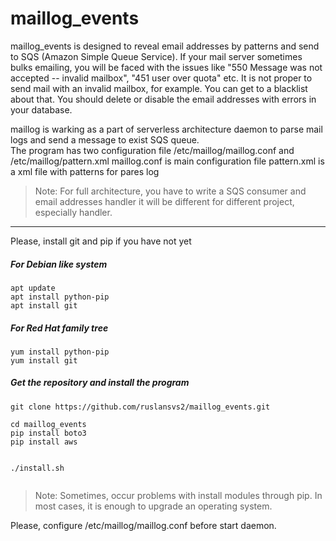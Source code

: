 # maillog_events


maillog_events is designed to reveal email addresses by patterns and send to SQS (Amazon Simple Queue Service). 
If your mail server sometimes bulks emailing, you will be faced with the issues like "550 Message was not accepted -- invalid mailbox",  "451  user over quota" etc. It is not proper to send mail with an invalid mailbox, for example. You can get to a blacklist about that. You should delete or disable the email addresses with errors in your database. 


maillog is warking as a part of serverless architecture daemon to parse mail logs and send a message to exist SQS queue.   
The program has two configuration file /etc/maillog/maillog.conf and /etc/maillog/pattern.xml 
maillog.conf is main configuration file
pattern.xml is a xml file with patterns for pares log 

> Note: For full architecture, you have to write a SQS consumer and email addresses handler it will be different for different project, especially handler.


---

Please, install git and pip if you have not yet

##### For Debian like system 
```
apt update
apt install python-pip
apt install git

```

##### For Red Hat family tree
```
yum install python-pip
yum install git

```

##### Get the repository and install the program  

```
git clone https://github.com/ruslansvs2/maillog_events.git

cd maillog_events
pip install boto3 
pip install aws


./install.sh


``` 
> Note: Sometimes, occur problems with install modules through pip. In most cases, it is enough to upgrade an operating system.  
> 


Please, configure /etc/maillog/maillog.conf before start daemon. 




